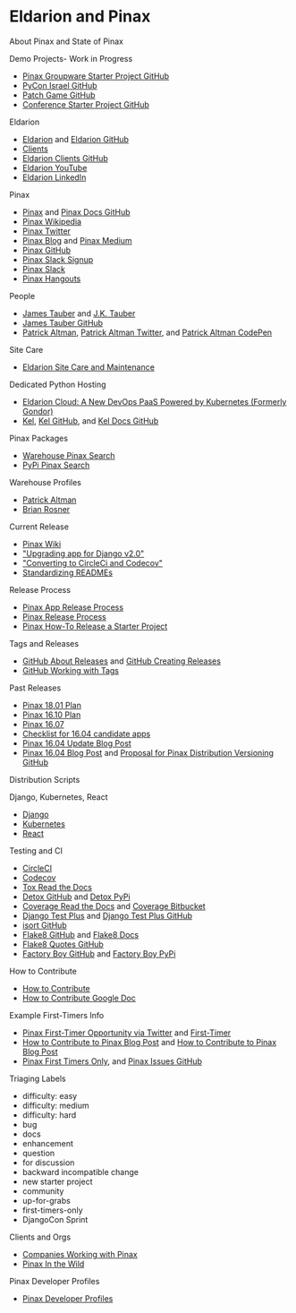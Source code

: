 # Eldarion and Pinax

<!--
https://github.com/pinax/pinax-teams/tree/fixing-render-to-string-issue | pinax/pinax-teams at fixing-render-to-string-issue

https://unsplash.com/search/photos/road | 20+ Best Free Road Pictures on Unsplash

Location of site-packages
pipenv --venv

Then browse to:
lib/python3.6/site-packages

https://eldarion.com/blog/2018/02/06/countdown-perseus-50-scaife-launch/ | Countdown to the Perseus 5.0 “Scaife” Launch — Eldarion Blog
https://sites.tufts.edu/perseusupdates/2017/07/22/design-sprint-for-perseus-5-0open-greek-and-latin/ | Design Sprint for Perseus 5.0/Open Greek and Latin » Perseus Digital Library Updates
https://twitter.com/jtauber/status/951742629955371009 | James Tauber on Twitter: "If everyone who uses Perseus 4.0 moves over to Perseus 5.0, it may well be one of the largest (by user count) sites built with @vuejs. There… https://t.co/ENPwiSdRIq"

Style Guide

the way you know if `account` should be added to `known_third_party` is by setup.py “install_requires”. If DUA is in there then “account” should be in 3rd party. Same for other required apps. Check settings.py for the actual app name that needs to be in 3rd party… i.e. “django-user-accounts” app name is “account”.

```[testenv:checkqa]
commands =
    flake8 pinax
    isort --recursive --check-only --diff pinax -sp tox.ini
```
Run these separately on command line before invoking `detox` in order to catch issues.
 `flake8 pinax` looks good
`isort --recursive --check-only --diff pinax -sp tox.ini` isn’t so happy
but the solution is simple 
`isort --recursive pinax -sp tox.ini`
-->

About Pinax and State of Pinax

<!--
https://www.slideshare.net/jtauber/state-of-pinax/19-reusable_appquisition_potterpredictions | State of Pinax
https://www.slideshare.net/jtauber/state-of-pinax/33-Sites_Using_Pinax | reusable app quisition potterpredictions

https://www.slideshare.net/pydanny/pinax-long-tutorial-slides | Pinax Long Tutorial Slides
http://pydanny.blogspot.com/2010/ | pydanny: 2010

https://2016.djangocon.us/schedule/presentation/45/ | Presentation: Building JSON APIs with Django / Pinax
https://speakerdeck.com/brosner/pinax | Building JSON APIs with Django / Pinax // Speaker Deck
https://github.com/pinax/pinax-api | pinax/pinax-api: RESTful API adhering to the JSON:API specification
http://eldarion.com/blog/2016/08/18/eldarions-brian-rosner-speaks-djangocon-us-2016/ | Eldarion's Brian Rosner Speaks At DjangoCon US 2016 — Eldarion Blog
-->

Demo Projects- Work in Progress
* [Pinax Groupware Starter Project GitHub](https://github.com/pinax/pinax-starter-projects/wiki/Groupware-Starter-Project)
* [PyCon Israel GitHub](https://github.com/eldarion/pycon-israel)
* [Patch Game GitHub](https://github.com/pinax/patch-game)
* [Conference Starter Project GitHub](https://github.com/pinax/pinax-starter-projects/wiki/Conference-Starter-Project)

<!--
Contributor Forum

Runtests
Link to explementary demos (that use each app) in READMEs

http://pinaxproject.com/pinax/faq/ | FAQs - Pinax Documentation

https://circleci.com/blog/continuously-deploying-python-packages-to-pypi-with-circleci/ | Continuously Deploying Python Packages to PyPI with CircleCI - CircleCI

https://lincolnloop.com/blog/using-setuppy-your-django-project/ | Using setup.py in Your (Django) Project | Lincoln Loop

Inspired by Lincoln Loop "Using setup.py in Your (Django) Project" 
https://github.com/pinax/pinax-starter-projects/pull/56/commits/262c712da313e4ba4ee743654ddad5752d4a0268 | Create setup.py by grahamu · Pull Request #56 · pinax/pinax-starter-projects

https://docs.python.org/3/library/glob.html#glob.glob | 11.7. glob — Unix style pathname pattern expansion — Python 3.6.4 documentation
-->

Eldarion
* [Eldarion](http://eldarion.com) and [Eldarion GitHub](https://github.com/eldarion)
* [Clients](http://eldarion.com/what-we-do)
* [Eldarion Clients GitHub](https://github.com/eldarion-client)
* [Eldarion YouTube](https://www.youtube.com/channel/UCnop70xOY_4dAr4YB9jjlOg)
* [Eldarion LinkedIn](https://www.linkedin.com/company/eldarion)

Pinax
* [Pinax](http://pinaxproject.com) and [Pinax Docs GitHub](https://github.com/pinax/pinax/tree/master/docs)
* [Pinax Wikipedia](https://en.wikipedia.org/wiki/Pinax)
* [Pinax Twitter](https://twitter.com/pinaxproject)
* [Pinax Blog](http://blog.pinaxproject.com) and [Pinax Medium](https://medium.com/pinax)
* [Pinax GitHub](https://github.com/pinax)
* [Pinax Slack Signup](http://slack.pinaxproject.com)
* [Pinax Slack](https://pinax.slack.com)
* [Pinax Hangouts](https://www.youtube.com/channel/UCAPpNG85GLzUBwzYCjd4raQ)

People
* [James Tauber](http://jtauber.com) and [J.K. Tauber](https://jktauber.com)
* [James Tauber GitHub](https://github.com/jtauber)
* [Patrick Altman](http://paltman.com), [Patrick Altman Twitter](https://twitter.com/paltman), and [Patrick Altman CodePen](https://codepen.io/paltman)

Site Care
* [Eldarion Site Care and Maintenance](http://eldarion.com/consulting/django-site-care)

Dedicated Python Hosting
* [Eldarion Cloud: A New DevOps PaaS Powered by Kubernetes (Formerly Gondor)](http://eldarion.cloud)
* [Kel](http://www.kelproject.com), [Kel GitHub](https://github.com/kelproject), and [Kel Docs GitHub](https://github.com/kelproject/kel-docs)

Pinax Packages
* [Warehouse Pinax Search](https://pypi.org/search/?q=pinax)
* [PyPi Pinax Search](https://pypi.python.org/pypi?%3Aaction=search&term=pinax&submit=search)

Warehouse Profiles
* [Patrick Altman](https://pypi.org/user/paltman)
* [Brian Rosner](https://pypi.org/user/brosner)

<!--
https://github.com/pinax/pinax-cli | pinax/pinax-cli: a tool for easily instantiating Pinax starter projects (django templates)

Packages
https://pypi.org/project/pinax-likes | pinax-likes · Warehouse (PyPI)
https://pypi.python.org/pypi/pinax-likes/#downloads | pinax-likes 3.0.0 : Python Package Index
https://pypi.python.org/pypi/pinax-documents | pinax-documents 1.0.0 : Python Package Index
-->

Current Release
* [Pinax Wiki](https://github.com/pinax/pinax/wiki)
* ["Upgrading app for Django v2.0"](https://github.com/pinax/pinax/wiki/Upgrading-app-for-Django-v2.0)
* ["Converting to CircleCi and Codecov"](https://github.com/pinax/pinax/wiki/Converting-to-CircleCi-and-Codecov)
* [Standardizing READMEs](https://github.com/pinax/pinax/wiki/Standardizing-READMEs)

Release Process
* [Pinax App Release Process](https://github.com/pinax/pinax/wiki/App-Release-Process)
* [Pinax Release Process](http://pinaxproject.com/pinax/release_process)
* [Pinax How-To Release a Starter Project](http://pinaxproject.com/pinax/how-tos/release-starter-project)

<!--
http://blog.pinaxproject.com/2016/03/15/writing-better-documentation-and-why-documentation
http://blog.pinaxproject.com/2017/09/08/simplifying-static-build-process-django-projects/ | Simplifying the Static Build Process in Django Starter Projects | The Pinax Project Blog
http://blog.pinaxproject.com/2017/09/18/remarking-pinax-theme-bootstrap-be-semantic/ | Remarking pinax-theme-bootstrap To Be Semantic | The Pinax Project Blog
-->

Tags and Releases
* [GitHub About Releases](https://help.github.com/articles/about-releases) and [GitHub Creating Releases](https://help.github.com/articles/creating-releases)
* [GitHub Working with Tags](https://help.github.com/articles/working-with-tags)

<!--
https://developer.github.com/v3/repos/releases/#create-a-release | Releases | GitHub Developer Guide
-->

Past Releases
* [Pinax 18.01 Plan](https://github.com/pinax/pinax/wiki/Pinax-18.01)
* [Pinax 16.10 Plan](https://github.com/pinax/pinax/wiki/Pinax-16.10-Plan)
* [Pinax 16.07](https://github.com/pinax/pinax/wiki/Pinax-16.07)
* [Checklist for 16.04 candidate apps](https://github.com/pinax/pinax/issues/113)
* [Pinax 16.04 Update Blog Post](http://blog.pinaxproject.com/2016/03/10/update-pinax-1604)
* [Pinax 16.04 Blog Post](http://blog.pinaxproject.com/2016/02/01/pinax-1604) and [Proposal for Pinax Distribution Versioning GitHub](https://github.com/pinax/pinax/issues/84)

<!--
https://github.com/pinax/pinax/wiki/Proposed-Docs-Outline

https://github.com/pinax/pinax/issues/84#issuecomment-189625770 | Proposal for Pinax Distribution Versioning · Issue #84 · pinax/pinax
-->

Distribution Scripts

<!--
https://github.com/pinax/pinax/blob/master/check.py
https://github.com/pinax/pinax/blob/master/projects.json
https://github.com/pinax/pinax/blob/master/distributions.json | pinax/distributions.json at master · pinax/pinax
-->

Django, Kubernetes, React
* [Django](https://www.djangoproject.com)
* [Kubernetes](https://kubernetes.io)
* [React](https://facebook.github.io/react)

<!--
http://fontawesome.io/ | Font Awesome, the iconic font and CSS toolkit
https://fontawesome.com | Font Awesome 5 | Font Awesome
-->

Testing and CI
* [CircleCI](https://circleci.com)
* [Codecov](https://codecov.io)
* [Tox Read the Docs](https://tox.readthedocs.org)
* [Detox GitHub](https://github.com/tox-dev/detox) and [Detox PyPi](https://pypi.python.org/pypi/detox)
* [Coverage Read the Docs](https://coverage.readthedocs.io) and [Coverage Bitbucket](https://bitbucket.org/ned/coveragepy)
* [Django Test Plus](http://django-test-plus.readthedocs.io) and [Django Test Plus GitHub](https://github.com/revsys/django-test-plus)
* [isort GitHub](https://github.com/timothycrosley/isort)
* [Flake8 GitHub](https://gitlab.com/pycqa/flake8) and [Flake8 Docs](http://flake8.pycqa.org)
* [Flake8 Quotes GitHub](https://github.com/zheller/flake8-quotes)
* [Factory Boy GitHub](https://github.com/FactoryBoy/factory_boy) and [Factory Boy PyPi](https://pypi.python.org/pypi/factory_boy)

<!--
https://docs.python.org/3.7/distutils/sourcedist.html | 4. Creating a Source Distribution — Python 3.7.0b1 documentation
https://pypi.python.org/pypi/flake8 | flake8 3.5.0 : Python Package Index
https://tox.readthedocs.io/en/latest/examples.html | tox configuration and usage examples — tox 3.0.0rc2.dev5 documentation
https://codecov.io/#features | Codecov
https://pypi.org/project/flake8-confusables/ | flake8-confusables · Warehouse (PyPI)

https://docs.pipenv.org/ | Pipenv: Python Dev Workflow for Humans — pipenv 9.0.3 documentation
https://pipenv.readthedocs.io/en/latest/advanced.html#managing-system-dependencies | Advanced Usage of Pipenv — pipenv 8.0.8 documentation
https://www.kennethreitz.org/essays/pipenv-one-year-later-a-call-for-help | Pipenv: One Year Later & a Call for Help — Kenneth Reitz
https://github.com/pypa/pipfile | pypa/pipfile
https://speakerdeck.com/kennethreitz/the-future-of-python-dependency-management | The Future of Python Dependency Management // Speaker Deck


https://pypi.python.org/pypi/flake8

https://en.wikipedia.org/wiki/Manifest_file | Manifest file - Wikipedia

https://en.wikipedia.org/wiki/Smoke_testing_(software) | Smoke testing (software) - Wikipedia
https://en.wikipedia.org/wiki/Traceability_matrix | Traceability matrix - Wikipedia
https://en.wikipedia.org/wiki/Code_coverage
https://martinfowler.com/bliki/TestCoverage.html

http://eldarion.com/blog/2017/10/17/how-we-maintain-high-levels-code-quality/
http://eldarion.com/blog/2017/07/13/5-reasons-you-should-care-about-code-coverage/ | 5 Reasons You Should Care about Code Coverage — Eldarion Blog
http://blog.pinaxproject.com/2015/12/08/how-test-against-multiple-python-versions-parallel/ | How to Test Against Multiple Python Versions in Parallel | The Pinax Project Blog
-->

How to Contribute
* [How to Contribute](http://pinaxproject.com/pinax/how_to_contribute)
* [How to Contribute Google Doc](https://docs.google.com/document/d/1f9hPTw3nelWy7nxaDawWP7EUl4QyeGeC4BNYeb4iWhU/edit)

Example First-Timers Info
* [Pinax First-Timer Opportunity via Twitter](https://twitter.com/pinaxproject/status/687318459072446466) and [First-Timer](https://twitter.com/pinaxproject/status/694213861327659008)
* [How to Contribute to Pinax Blog Post](http://pinaxproject.com/pinax/ways_to_contribute) and [How to Contribute to Pinax Blog Post](http://blog.pinaxproject.com/2015/11/10/guide-how-contribute-pinax)
* [Pinax First Timers Only](http://blog.pinaxproject.com/2016/01/11/first-timers-only-and-new-labels), and [Pinax Issues GitHub](https://github.com/pinax/pinax/issues)

Triaging Labels
* difficulty: easy
* difficulty: medium
* difficulty: hard
* bug
* docs
* enhancement
* question
* for discussion
* backward incompatible change
* new starter project
* community
* up-for-grabs
* first-timers-only
* DjangoCon Sprint

Clients and Orgs
* [Companies Working with Pinax](http://pinaxproject.com/pinax/companies_working_with_pinax)
* [Pinax In the Wild](http://pinaxproject.com/pinax/in_the_wild)

Pinax Developer Profiles
* [Pinax Developer Profiles](https://docs.google.com/forms/d/1CdiEtvVyWLtdVZUXHLXoZI64K1qbslkOqSR0W5xz6_0/viewform)
